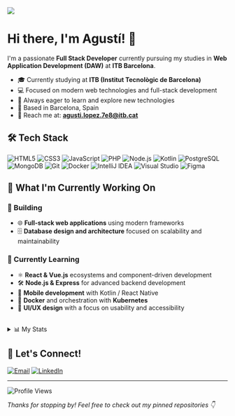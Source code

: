 <div align="left">
  
  <img src="https://capsule-render.vercel.app/api?type=waving&color=0:000f26,100:000f26&height=170&section=header&text=Agustí%20López%20Pla-Giribert&fontSize=30&fontColor=ffffff&animation=fadeIn&fontAlignY=35&desc=Full%20Stack%20Developer&descAlign=50&descAlignY=58&descSize=18" />

</div>

# Hi there, I'm Agustí! 👋 

I'm a passionate **Full Stack Developer** currently pursuing my studies in **Web Application Development (DAW)** at **ITB Barcelona**.

- 🎓 Currently studying at **ITB (Institut Tecnològic de Barcelona)**
- 💻 Focused on modern web technologies and full-stack development
- 🌱 Always eager to learn and explore new technologies
- 📍 Based in Barcelona, Spain
- 📧 Reach me at: **agusti.lopez.7e8@itb.cat**

## 🛠️ Tech Stack

<div align="left">

![HTML5](https://img.shields.io/badge/HTML5-E34F26?style=for-the-badge&logo=html5&logoColor=white)
![CSS3](https://img.shields.io/badge/CSS3-1572B6?style=for-the-badge&logo=css3&logoColor=white)
![JavaScript](https://img.shields.io/badge/JavaScript-F7DF1E?style=for-the-badge&logo=javascript&logoColor=black)
![PHP](https://img.shields.io/badge/PHP-777BB4?style=for-the-badge&logo=php&logoColor=white)
![Node.js](https://img.shields.io/badge/Node.js-43853D?style=for-the-badge&logo=node.js&logoColor=white)
![Kotlin](https://img.shields.io/badge/Kotlin-0095D5?style=for-the-badge&logo=kotlin&logoColor=white)
![PostgreSQL](https://img.shields.io/badge/PostgreSQL-316192?style=for-the-badge&logo=postgresql&logoColor=white)
![MongoDB](https://img.shields.io/badge/MongoDB-4EA94B?style=for-the-badge&logo=mongodb&logoColor=white)
![Git](https://img.shields.io/badge/Git-F05032?style=for-the-badge&logo=git&logoColor=white)
![Docker](https://img.shields.io/badge/Docker-2496ED?style=for-the-badge&logo=docker&logoColor=white)
![IntelliJ IDEA](https://img.shields.io/badge/IntelliJ_IDEA-000000?style=for-the-badge&logo=intellij-idea&logoColor=white)
![Visual Studio](https://img.shields.io/badge/Visual_Studio-5C2D91?style=for-the-badge&logo=visual-studio&logoColor=white)
![Figma](https://img.shields.io/badge/Figma-F24E1E?style=for-the-badge&logo=figma&logoColor=white)

</div>



## 🌟 What I'm Currently Working On

### 🔭 Building
- 🌐 **Full-stack web applications** using modern frameworks
- 🗄️ **Database design and architecture** focused on scalability and maintainability

### 🌱 Currently Learning
- ⚛️ **React & Vue.js** ecosystems and component-driven development  
- 🛠️ **Node.js & Express** for advanced backend development
- 📱 **Mobile development** with Kotlin / React Native
- 🔧 **Docker** and orchestration with **Kubernetes**
- 🎨 **UI/UX design** with a focus on usability and accessibility  

<br>
<details>
  <summary> 📊 My Stats </summary>
  
## 📊 GitHub Stats

<div align="left">

<picture>
  <source
    srcset="https://github-readme-stats.vercel.app/api?username=agustilopz&show_icons=true&bg_color=161b22&border_color=22222288&text_color=bbb"
    media="(prefers-color-scheme: dark)"
  />
  <source
    srcset="https://github-readme-stats.vercel.app/api?username=agustilopz&show_icons=true&bg_color=ffffff00&border_color=cccccc88&text_color=222"
    media="(prefers-color-scheme: light), (prefers-color-scheme: no-preference)"
  />
  <img height="175" align="center" src="https://github-readme-stats.vercel.app/api?username=agustilopz&show_icons=true&bg_color=ffffff00&border_color=cccccc88&text_color=222" alt="GitHub Stats" />
</picture>

<picture>
  <source
    srcset="https://github-readme-stats.vercel.app/api/top-langs/?username=agustilopz&layout=compact&bg_color=161b22&border_color=22222288&text_color=bbb"
    media="(prefers-color-scheme: dark)"
  />
  <source
    srcset="https://github-readme-stats.vercel.app/api/top-langs/?username=agustilopz&layout=compact&bg_color=ffffff00&border_color=cccccc88&text_color=222"
    media="(prefers-color-scheme: light), (prefers-color-scheme: no-preference)"
  />
  <img height="175" align="center" src="https://github-readme-stats.vercel.app/api/top-langs/?username=agustilopz&layout=compact&bg_color=ffffff00&border_color=cccccc88&text_color=222" alt="Top Langs" />
</picture>

</div>


## 📈 Activity Graph

<div align="left">

<picture>
  <source
    srcset="https://github-readme-activity-graph.vercel.app/graph?username=agustilopz&theme=github-dark&hide_border=true"
    media="(prefers-color-scheme: dark)"
  />
  <source
    srcset="https://github-readme-activity-graph.vercel.app/graph?username=agustilopz&theme=github-light&hide_border=true"
    media="(prefers-color-scheme: light), (prefers-color-scheme: no-preference)"
  />
  <img src="https://github-readme-activity-graph.vercel.app/graph?username=agustilopz&theme=github-light&hide_border=true" alt="GitHub Activity Graph" />
</picture>

</div>


## 🏆 GitHub Trophies

<div align="left">
  
  <img src="https://github-profile-trophy.vercel.app/?username=agustilopz&theme=darkhub&no-frame=true&no-bg=true&margin-w=4" alt="GitHub Trophies" />
  
</div>


</details>



## 🤝 Let's Connect!

<div align="left">
  
  [![Email](https://img.shields.io/badge/Email-D14836?style=for-the-badge&logo=gmail&logoColor=white)](mailto:agusti.lopez.7e8@itb.cat)
  [![LinkedIn](https://img.shields.io/badge/LinkedIn-0077B5?style=for-the-badge&logo=linkedin&logoColor=white)](https://linkedin.com/in/agusti-lopez)
  
</div>

---

<div align="left">
  
  ![Profile Views](https://komarev.com/ghpvc/?username=agustilopz&color=58a6ff&style=for-the-badge)  
  
</div>

_Thanks for stopping by! Feel free to check out my pinned repositories 👇_
